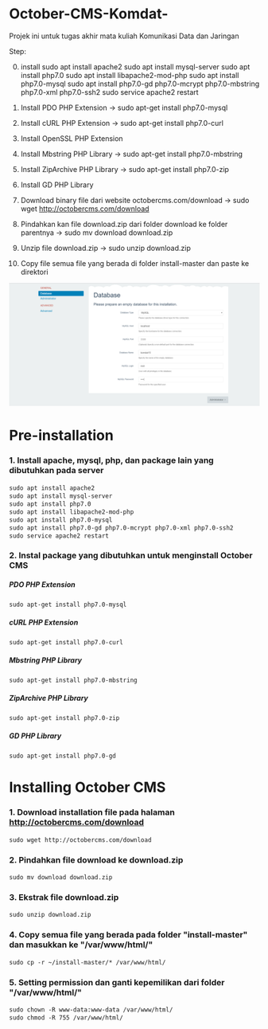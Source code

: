 # October-CMS-Komdat-
Projek ini untuk tugas akhir mata kuliah Komunikasi Data dan Jaringan


Step:

0.  install 
    sudo apt install apache2
    sudo apt install mysql-server
    sudo apt install php7.0
    sudo apt install libapache2-mod-php
    sudo apt install php7.0-mysql
    sudo apt install php7.0-gd php7.0-mcrypt php7.0-mbstring php7.0-xml php7.0-ssh2
    sudo service apache2 restart
    
2. Install PDO PHP Extension -> sudo apt-get install php7.0-mysql 
3. Install cURL PHP Extension -> sudo apt-get install php7.0-curl
4. Install OpenSSL PHP Extension 
5. Install Mbstring PHP Library -> sudo apt-get install php7.0-mbstring
6. Install ZipArchive PHP Library -> sudo apt-get install php7.0-zip
7. Install GD PHP Library 
8. Download binary file dari website octobercms.com/download -> sudo wget http://octobercms.com/download
9. Pindahkan kan file download.zip dari folder download ke folder parentnya -> sudo mv download download.zip
10. Unzip file download.zip -> sudo unzip download.zip
11. Copy file semua file yang berada di folder install-master dan paste ke direktori

![GitHub Logo](/images/Capture1.PNG)

# Pre-installation
### 1. Install apache, mysql, php, dan package lain yang dibutuhkan pada server
```shell
sudo apt install apache2
sudo apt install mysql-server
sudo apt install php7.0
sudo apt install libapache2-mod-php
sudo apt install php7.0-mysql
sudo apt install php7.0-gd php7.0-mcrypt php7.0-xml php7.0-ssh2
sudo service apache2 restart
```

### 2. Instal package yang dibutuhkan untuk menginstall **October CMS**
##### PDO PHP Extension
```shell
sudo apt-get install php7.0-mysql
```

##### cURL PHP Extension
```shell
sudo apt-get install php7.0-curl
```

##### Mbstring PHP Library
```shell
sudo apt-get install php7.0-mbstring
```

##### ZipArchive PHP Library
```shell
sudo apt-get install php7.0-zip
```

##### GD PHP Library 
```shell
sudo apt-get install php7.0-gd
```

# Installing October CMS
### 1. Download installation file pada halaman http://octobercms.com/download
```shell
sudo wget http://octobercms.com/download
```

### 2. Pindahkan file download ke download.zip
```shell
sudo mv download download.zip
```

### 3. Ekstrak file download.zip
```shell
sudo unzip download.zip
```

### 4. Copy semua file yang berada pada folder "install-master" dan masukkan ke "/var/www/html/"
```shell
sudo cp -r ~/install-master/* /var/www/html/
```

### 5. Setting permission dan ganti kepemilikan dari folder "/var/www/html/"
```shell
sudo chown -R www-data:www-data /var/www/html/
sudo chmod -R 755 /var/www/html/
```


